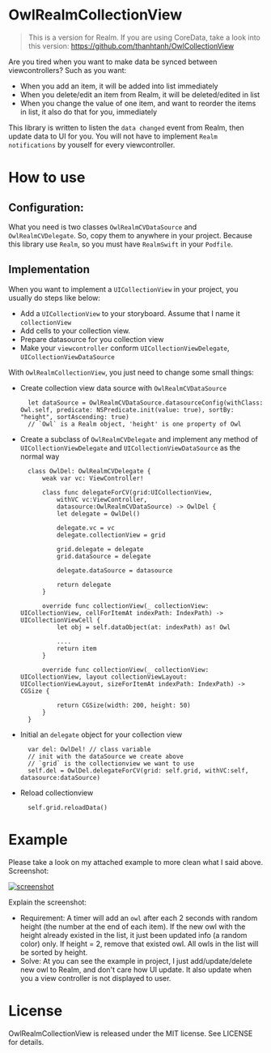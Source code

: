# OwlRealmCollectionView

> This is a version for Realm. If you are using CoreData, take a look into this version: https://github.com/thanhtanh/OwlCollectionView

Are you tired when you want to make data be synced between viewcontrollers? Such as you want:

- When you add an item, it will be added into list immediately
- When you delete/edit an item from Realm, it will be deleted/edited in list
- When you change the value of one item, and want to reorder the items in list, it also do that for you, immediately

This library is written to listen the `data changed` event from Realm, then update data to UI for you. You will not have to implement `Realm notifications` by youself for every viewcontroller.

# How to use
## Configuration:
What you need is two classes `OwlRealmCVDataSource` and `OwlRealmCVDelegate`. So, copy them to anywhere in your project.
Because this library use `Realm`, so you must have `RealmSwift` in your `Podfile`.

## Implementation
When you want to implement a `UICollectionView` in your project, you usually do steps like below:

- Add a `UICollectionView` to your storyboard. Assume that I name it `collectionView`
- Add cells to your collection view.
- Prepare datasource for you collection view
- Make your `viewcontroller` conform `UICollectionViewDelegate`, `UICollectionViewDataSource`

With `OwlRealmCollectionView`, you just need to change some small things:

- Create collection view data source with `OwlRealmCVDataSource`

        let dataSource = OwlRealmCVDataSource.datasourceConfig(withClass: Owl.self, predicate: NSPredicate.init(value: true), sortBy: "height", sortAscending: true)
        // `Owl` is a Realm object, 'height' is one property of Owl 

- Create a subclass of `OwlRealmCVDelegate` and implement any method of `UICollectionViewDelegate` and `UICollectionViewDataSource` as the normal way

        class OwlDel: OwlRealmCVDelegate {
            weak var vc: ViewController!

            class func delegateForCV(grid:UICollectionView,
                withVC vc:ViewController,
                datasource:OwlRealmCVDataSource) -> OwlDel {
                let delegate = OwlDel()

                delegate.vc = vc
                delegate.collectionView = grid

                grid.delegate = delegate
                grid.dataSource = delegate

                delegate.dataSource = datasource

                return delegate
            }

            override func collectionView(_ collectionView: UICollectionView, cellForItemAt indexPath: IndexPath) -> UICollectionViewCell {
                let obj = self.dataObject(at: indexPath) as! Owl

                ....
                return item
            }

            override func collectionView(_ collectionView: UICollectionView, layout collectionViewLayout: UICollectionViewLayout, sizeForItemAt indexPath: IndexPath) -> CGSize {

                return CGSize(width: 200, height: 50)
            }
        }

- Initial an `delegate` object for your collection view

        var del: OwlDel! // class variable
        // init with the dataSource we create above
        // `grid` is the collectionview we want to use
        self.del = OwlDel.delegateForCV(grid: self.grid, withVC:self, datasource:dataSource)

- Reload collectionview

        self.grid.reloadData()

# Example
Please take a look on my attached example to more clean what I said above.
Screenshot:

[![screenshot][1]][1]


[1]: http://i.stack.imgur.com/jgUSg.gif


Explain the screenshot:

- Requirement: A timer will add an `owl` after each 2 seconds with random height (the number at the end of each item). If the new owl with the height already existed in the list, it just been updated info (a random color) only. If height = 2, remove that existed owl. All owls in the list will be sorted by height.
- Solve: At you can see the example in project, I just add/update/delete new owl to Realm, and don't care how UI update. It also update when you a view controller is not displayed to user.

# License

OwlRealmCollectionView is released under the MIT license. See LICENSE for details.

